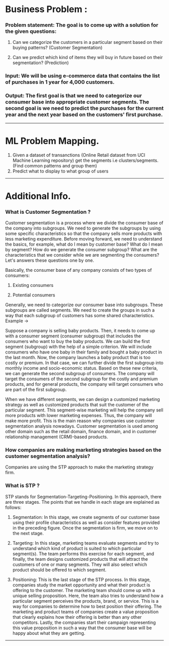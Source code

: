# Business Problem :

### Problem statement: The goal is to come up with a solution for the given questions:

1. Can we categorize the customers in a particular segment based on their buying patterns? (Customer Segmentation)

2. Can we predict which kind of items they will buy in future based on their segmentation? (Prediction)

### Input: We will be using e-commerce data that contains the list of purchases in 1 year for 4,000 customers.

### Output: The first goal is that we need to categorize our consumer base into appropriate customer segments. The second goal is we need to predict the purchases for the current year and the next year based on the customers' first purchase.

<hr>

# ML Problem Mapping.

1. Given a dataset of transanctions (Online Retail dataset from UCI Machine Learning repository) get the segments i.e clusters/segments. (Find common patterns and group them)
2. Predict what to display to what group of users

<hr>

# Additional Info.

### What is Customer Segmentation ?

Customer segmentation is a process where we divide the consumer base of the company into subgroups. We need to generate the subgroups by using some specific characteristics so that the company sells more products with less marketing expenditure. Before moving forward, we need to understand the basics, for example, what do I mean by customer base? What do I mean by segment? How do we generate the consumer subgroup? What are the characteristics that we consider while we are segmenting the consumers? Let's answers these questions one by one.

Basically, the consumer base of any company consists of two types of consumers:

1. Existing consumers

2. Potential consumers

Generally, we need to categorize our consumer base into subgroups. These subgroups are called segments. We need to create the groups in such a way that each subgroup of customers has some shared characteristics. Example ->

Suppose a company is selling baby products. Then, it needs to come up with a consumer segment (consumer subgroup) that includes the consumers who want to buy the baby products. We can build the first segment (subgroup) with the help of a simple criterion. We will include consumers who have one baby in their family and bought a baby product in the last month. Now, the company launches a baby product that is too costly or premium. In that case, we can further divide the first subgroup into monthly income and socio-economic status. Based on these new criteria, we can generate the second subgroup of consumers. The company will target the consumers of the second subgroup for the costly and premium products, and for general products, the company will target consumers who are part of the first subgroup.

When we have different segments, we can design a customized marketing strategy as well as customized products that suit the customer of the particular segment. This segment-wise marketing will help the company sell more products with lower marketing expenses. Thus, the company will make more profit. This is the main reason why companies use customer segmentation analysis nowadays. Customer segmentation is used among other domain such as the retail domain, finance domain, and in customer relationship management (CRM)-based products. 

### How companies are making marketing strategies based on the customer segmentation analysis?

Companies are using the STP approach to make the marketing strategy firm.

### What is STP ?

STP stands for Segmentation-Targeting-Positioning. In this approach, there are three stages. The points that we handle in each stage are explained as follows:

1. Segmentation: In this stage, we create segments of our customer base using their profile characteristics as well as consider features provided in the preceding figure. Once the segmentation is firm, we move on to the next stage.

2. Targeting: In this stage, marketing teams evaluate segments and try to understand which kind of product is suited to which particular segment(s). The team performs this exercise for each segment, and finally, the team designs customized products that will attract the customers of one or many segments. They will also select which product should be offered to which segment.

3. Positioning: This is the last stage of the STP process. In this stage, companies study the market opportunity and what their product is offering to the customer. The marketing team should come up with a unique selling proposition. Here, the team also tries to understand how a particular segment perceives the products, brand, or service. This is a way for companies to determine how to best position their offering. The marketing and product teams of companies create a value proposition that clearly explains how their offering is better than any other competitors. Lastly, the companies start their campaign representing this value proposition in such a way that the consumer base will be happy about what they are getting.

<hr>